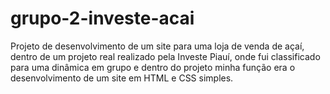 # grupo-2-investe-acai
Projeto de desenvolvimento de um site para uma loja de venda de açaí, dentro de um projeto real realizado pela Investe Piauí, onde fui classificado para uma dinâmica em grupo e dentro do projeto minha função era o desenvolvimento de um site em HTML e CSS simples.
